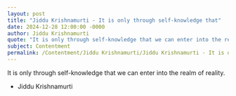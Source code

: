 ```yaml
---
layout: post
title: "Jiddu Krishnamurti - It is only through self-knowledge that"
date: 2024-12-28 12:00:00 -0000
author: Jiddu Krishnamurti
quote: "It is only through self-knowledge that we can enter into the realm of reality."
subject: Contentment
permalink: /Contentment/Jiddu Krishnamurti/Jiddu Krishnamurti - It is only through self-knowledge that
---
```


It is only through self-knowledge that we can enter into the realm of reality.

- Jiddu Krishnamurti
